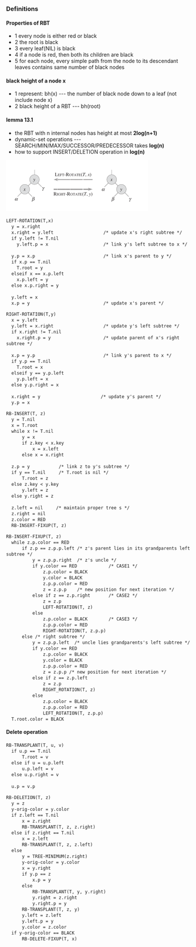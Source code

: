 ### Definitions
#### Properties of RBT
+ 1 every node is either red or black
+ 2 the root is black
+ 3 every leaf(NIL) is black
+ 4 if a node is red, then both its children are black
+ 5 for each node, every simple path from the node to its descendant leaves contains same number of black nodes

#### black height of a node x
+ 1 represent: bh(x) --- the number of black node down to a leaf (not include node x)
+ 2 black height of a RBT --- bh(root)

#### lemma 13.1
* the RBT with n internal nodes has height at most **2log(n+1)**
* dynamic-set operations --- SEARCH/MIN/MAX/SUCCESSOR/PREDECESSOR takes **log(n)**
* how to support INSERT/DELETION operation in **log(n)**


![](rotation.png)
```
LEFT-ROTATION(T,x)
  y = x.right
  x.right = y.left                   /* update x's right subtree */
  if y.left != T.nil
    y.left.p = x                     /* link y's left subtree to x */

  y.p = x.p                          /* link x's parent to y */
  if x.p == T.nil                    
    T.root = y                       
  elseif x == x.p.left               
    x.p.left = y
  else x.p.right = y                 

  y.left = x
  x.p = y                            /* update x's parent */
```

```
RIGHT-ROTATION(T,y)
  x = y.left
  y.left = x.right                   /* update y's left subtree */
  if x.right != T.nil
    x.right.p = y                    /* update parent of x's right subtree */

  x.p = y.p                          /* link y's parent to x */
  if y.p == T.nil
    T.root = x
  elseif y == y.p.left
    y.p.left = x
  else y.p.right = x

  x.right = y                       /* update y's parent */
  y.p = x
```

```
RB-INSERT(T, z)
  y = T.nil
  x = T.root
  while x != T.nil
      y = x
      if z.key < x.key
          x = x.left
      else x = x.right

  z.p = y           /* link z to y's subtree */
  if y == T.nil     /* T.root is nil */
      T.root = z
  else z.key < y.key
      y.left = z
  else y.right = z

  z.left = nil     /* maintain proper tree s */
  z.right = nil
  z.color = RED
  RB-INSERT-FIXUP(T, z)
```

```
RB-INSERT-FIXUP(T, z)
  while z.p.color == RED
      if z.p == z.p.p.left /* z's parent lies in its grandparents left subtree */
          y = z.p.p.right  /* z's uncle */
          if y.color == RED            /* CASE1 */
              z.p.color = BLACK
              y.color = BLACK
              z.p.p.color = RED
              z = z.p.p    /* new position for next iteration */
          else if z == z.p.right       /* CASE2 */
              z = z.p
              LEFT-ROTATION(T, z)
          else
              z.p.color = BLACK        /* CASE3 */
              z.p.p.color = RED
              RIGHT-ROTATION(T, z.p.p)
      else /* right subtree */
          y = z.p.p.left  /* uncle lies grandparents's left subtree */
          if y.color == RED
              z.p.color = BLACK
              y.color = BLACK
              z.p.p.color = RED
              z = z.p.p /* new position for next iteration */
          else if z == z.p.left
              z = z.p
              RIGHT_ROTATION(T, z)
          else
              z.p.color = BLACK
              z.p.p.color = RED
              LEFT_ROTATION(T, z.p.p)
  T.root.color = BLACK
```

#### Delete operation
```
RB-TRANSPLANT(T, u, v)
  if u.p == T.nil
      T.root = v
  else if u = u.p.left
      u.p.left = v
  else u.p.right = v

  u.p = v.p
```
```
RB-DELETION(T, z)
  y = z
  y-orig-color = y.color
  if z.left == T.nil
      x = z.right
      RB-TRANSPLANT(T, z, z.right)
  else if z.right == T.nil
      x = z.left
      RB-TRANSPLANT(T, z, z.left)
  else
      y = TREE-MINIMUM(z.right)
      y-orig-color = y.color
      x = y.right
      if y.p == z
          x.p = y
      else
          RB-TRANSPLANT(T, y, y.right)
          y.right = z.right
          y.right.p = y
      RB-TRANSPLANT(T, z, y)
      y.left = z.left
      y.left.p = y
      y.color = z.color
  if y-orig-color == BLACK
      RB-DELETE-FIXUP(T, x)
```
